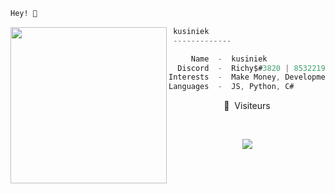 ```bat
Hey! 👋 
```

<img align="left" src="https://media.discordapp.net/attachments/698136290964799519/955042828763942962/c09a317a87398aa7324b02a1455f3032.jpg" width="250" /> 

```csharp
 kusiniek
 -------------

     Name  -  kusiniek
  Discord  -  Richy$#3820 | 853221983465373707
Interests  -  Make Money, Development, Finance
Languages  -  JS, Python, C#
```
<p align="center">👀 &nbsp;Visiteurs</p>
<br>
<p align="center">
  <img src="https://profile-counter.glitch.me/billythegoat356/count.svg" />
</p>
